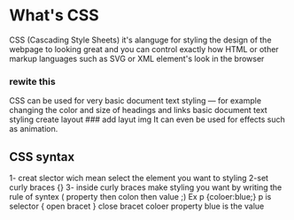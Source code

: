 #                                                                    What's CSS 

CSS (Cascading Style Sheets)
it's alanguge  for styling the design of the webpage to looking great and  you can control exactly how HTML or  other markup languages such as SVG or XML element's look in the browser 

### rewite this 
CSS can be used for very basic document text styling — for example changing the color and size of headings and links
basic document text styling
 create layout ### add layut img
  It can even be used for effects such as animation.

  ## CSS syntax
  1- creat slector wich mean select the element you want to styling 
  2-set curly braces {}
  3- inside curly braces make styling you want by writing the rule of syntex ( property then colon then value ;)
  Ex p {coloer:blue;}
  p is selector { open bracet } close bracet coloer property blue is the value 
